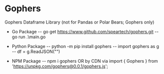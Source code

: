 # Gophers

<!-- <img src="https://github.com/SPEARTECH/Gupy/blob/main/gupy_logo.png" alt="Welcome to Gupy :)" width="50%"> -->

Gophers Dataframe Library (not for Pandas or Polar Bears; Gophers only)

- Go Package
-- go get https://www.github.com/speartech/gophers.git
-- go run .\main.go

- Python Package
-- python -m pip install gophers
-- import gophers as g
-- df = g.ReadJSON("<JSON String or Filepath>")

- NPM Package
-- npm i gophers OR by CDN via import { Gophers } from 'https://unpkg.com/gophers@0.0.1/gophers.js';